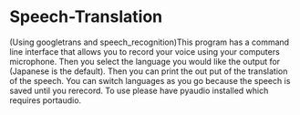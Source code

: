 # Speech-Translation
(Using googletrans and speech_recognition)This program has a command line interface that allows you to record your voice using your computers microphone. Then you select the language you would like the output for (Japanese is the default). Then you can print the out put of the translation of the speech. You can switch languages as you go because the speech is saved until you rerecord. To use please have pyaudio installed which requires portaudio. 

